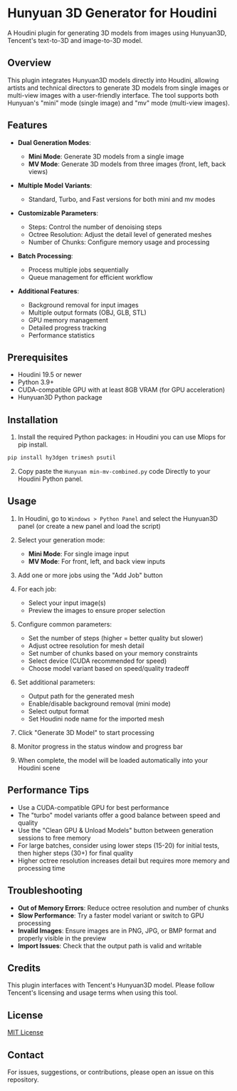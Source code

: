 # Hunyuan 3D Generator for Houdini

A Houdini plugin for generating 3D models from images using Hunyuan3D, Tencent's text-to-3D and image-to-3D model.

## Overview

This plugin integrates Hunyuan3D models directly into Houdini, allowing artists and technical directors to generate 3D models from single images or multi-view images with a user-friendly interface. The tool supports both Hunyuan's "mini" mode (single image) and "mv" mode (multi-view images).

## Features

- **Dual Generation Modes**:
  - **Mini Mode**: Generate 3D models from a single image
  - **MV Mode**: Generate 3D models from three images (front, left, back views)
  
- **Multiple Model Variants**:
  - Standard, Turbo, and Fast versions for both mini and mv modes
  
- **Customizable Parameters**:
  - Steps: Control the number of denoising steps
  - Octree Resolution: Adjust the detail level of generated meshes
  - Number of Chunks: Configure memory usage and processing
  
- **Batch Processing**:
  - Process multiple jobs sequentially
  - Queue management for efficient workflow
  
- **Additional Features**:
  - Background removal for input images
  - Multiple output formats (OBJ, GLB, STL)
  - GPU memory management
  - Detailed progress tracking
  - Performance statistics

## Prerequisites

- Houdini 19.5 or newer
- Python 3.9+
- CUDA-compatible GPU with at least 8GB VRAM (for GPU acceleration)
- Hunyuan3D Python package

## Installation

1. Install the required Python packages: in Houdini you can use Mlops for pip install.
```bash
pip install hy3dgen trimesh psutil
```

2. Copy paste the `Hunyuan min-mv-combined.py` code Directly to your Houdini Python panel.

## Usage

1. In Houdini, go to `Windows > Python Panel` and select the Hunyuan3D panel (or create a new panel and load the script)

2. Select your generation mode:
   - **Mini Mode**: For single image input
   - **MV Mode**: For front, left, and back view inputs

3. Add one or more jobs using the "Add Job" button

4. For each job:
   - Select your input image(s)
   - Preview the images to ensure proper selection

5. Configure common parameters:
   - Set the number of steps (higher = better quality but slower)
   - Adjust octree resolution for mesh detail
   - Set number of chunks based on your memory constraints
   - Select device (CUDA recommended for speed)
   - Choose model variant based on speed/quality tradeoff

6. Set additional parameters:
   - Output path for the generated mesh
   - Enable/disable background removal (mini mode)
   - Select output format
   - Set Houdini node name for the imported mesh

7. Click "Generate 3D Model" to start processing

8. Monitor progress in the status window and progress bar

9. When complete, the model will be loaded automatically into your Houdini scene

## Performance Tips

- Use a CUDA-compatible GPU for best performance
- The "turbo" model variants offer a good balance between speed and quality
- Use the "Clean GPU & Unload Models" button between generation sessions to free memory
- For large batches, consider using lower steps (15-20) for initial tests, then higher steps (30+) for final quality
- Higher octree resolution increases detail but requires more memory and processing time

## Troubleshooting

- **Out of Memory Errors**: Reduce octree resolution and number of chunks
- **Slow Performance**: Try a faster model variant or switch to GPU processing
- **Invalid Images**: Ensure images are in PNG, JPG, or BMP format and properly visible in the preview
- **Import Issues**: Check that the output path is valid and writable

## Credits

This plugin interfaces with Tencent's Hunyuan3D model. Please follow Tencent's licensing and usage terms when using this tool.

## License

[MIT License](LICENSE)

## Contact

For issues, suggestions, or contributions, please open an issue on this repository.
